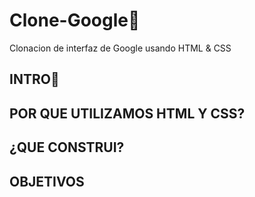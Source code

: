 # Clone-Google👀
Clonacion de interfaz de Google usando HTML &amp; CSS
## INTRO🫡

## POR QUE UTILIZAMOS HTML Y CSS?

## ¿QUE CONSTRUI?

## OBJETIVOS

